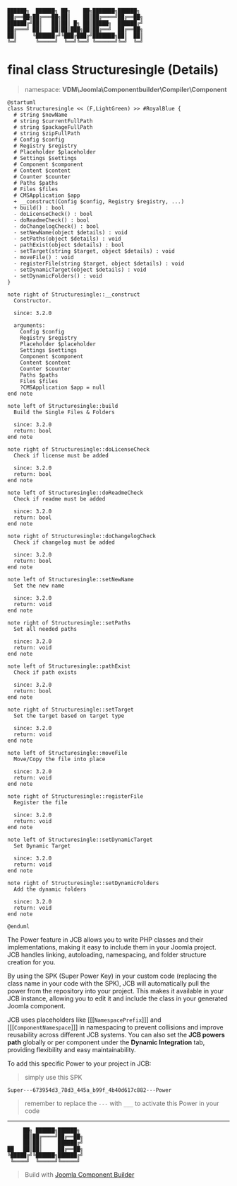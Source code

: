 ```
██████╗  ██████╗ ██╗    ██╗███████╗██████╗
██╔══██╗██╔═══██╗██║    ██║██╔════╝██╔══██╗
██████╔╝██║   ██║██║ █╗ ██║█████╗  ██████╔╝
██╔═══╝ ██║   ██║██║███╗██║██╔══╝  ██╔══██╗
██║     ╚██████╔╝╚███╔███╔╝███████╗██║  ██║
╚═╝      ╚═════╝  ╚══╝╚══╝ ╚══════╝╚═╝  ╚═╝
```
# final class Structuresingle (Details)
> namespace: **VDM\Joomla\Componentbuilder\Compiler\Component**

```uml
@startuml
class Structuresingle << (F,LightGreen) >> #RoyalBlue {
  # string $newName
  # string $currentFullPath
  # string $packageFullPath
  # string $zipFullPath
  # Config $config
  # Registry $registry
  # Placeholder $placeholder
  # Settings $settings
  # Component $component
  # Content $content
  # Counter $counter
  # Paths $paths
  # Files $files
  # CMSApplication $app
  + __construct(Config $config, Registry $registry, ...)
  + build() : bool
  - doLicenseCheck() : bool
  - doReadmeCheck() : bool
  - doChangelogCheck() : bool
  - setNewName(object $details) : void
  - setPaths(object $details) : void
  - pathExist(object $details) : bool
  - setTarget(string $target, object $details) : void
  - moveFile() : void
  - registerFile(string $target, object $details) : void
  - setDynamicTarget(object $details) : void
  - setDynamicFolders() : void
}

note right of Structuresingle::__construct
  Constructor.

  since: 3.2.0
  
  arguments:
    Config $config
    Registry $registry
    Placeholder $placeholder
    Settings $settings
    Component $component
    Content $content
    Counter $counter
    Paths $paths
    Files $files
    ?CMSApplication $app = null
end note

note left of Structuresingle::build
  Build the Single Files & Folders

  since: 3.2.0
  return: bool
end note

note right of Structuresingle::doLicenseCheck
  Check if license must be added

  since: 3.2.0
  return: bool
end note

note left of Structuresingle::doReadmeCheck
  Check if readme must be added

  since: 3.2.0
  return: bool
end note

note right of Structuresingle::doChangelogCheck
  Check if changelog must be added

  since: 3.2.0
  return: bool
end note

note left of Structuresingle::setNewName
  Set the new name

  since: 3.2.0
  return: void
end note

note right of Structuresingle::setPaths
  Set all needed paths

  since: 3.2.0
  return: void
end note

note left of Structuresingle::pathExist
  Check if path exists

  since: 3.2.0
  return: bool
end note

note right of Structuresingle::setTarget
  Set the target based on target type

  since: 3.2.0
  return: void
end note

note left of Structuresingle::moveFile
  Move/Copy the file into place

  since: 3.2.0
  return: void
end note

note right of Structuresingle::registerFile
  Register the file

  since: 3.2.0
  return: void
end note

note left of Structuresingle::setDynamicTarget
  Set Dynamic Target

  since: 3.2.0
  return: void
end note

note right of Structuresingle::setDynamicFolders
  Add the dynamic folders

  since: 3.2.0
  return: void
end note
 
@enduml
```

The Power feature in JCB allows you to write PHP classes and their implementations, making it easy to include them in your Joomla project. JCB handles linking, autoloading, namespacing, and folder structure creation for you.

By using the SPK (Super Power Key) in your custom code (replacing the class name in your code with the SPK), JCB will automatically pull the power from the repository into your project. This makes it available in your JCB instance, allowing you to edit it and include the class in your generated Joomla component.

JCB uses placeholders like [[[`NamespacePrefix`]]] and [[[`ComponentNamespace`]]] in namespacing to prevent collisions and improve reusability across different JCB systems. You can also set the **JCB powers path** globally or per component under the **Dynamic Integration** tab, providing flexibility and easy maintainability.

To add this specific Power to your project in JCB:

> simply use this SPK
```
Super---673954d3_78d3_445a_b99f_4b40d617c882---Power
```
> remember to replace the `---` with `___` to activate this Power in your code

---
```
     ██╗ ██████╗██████╗
     ██║██╔════╝██╔══██╗
     ██║██║     ██████╔╝
██   ██║██║     ██╔══██╗
╚█████╔╝╚██████╗██████╔╝
 ╚════╝  ╚═════╝╚═════╝
```
> Build with [Joomla Component Builder](https://git.vdm.dev/joomla/Component-Builder)

